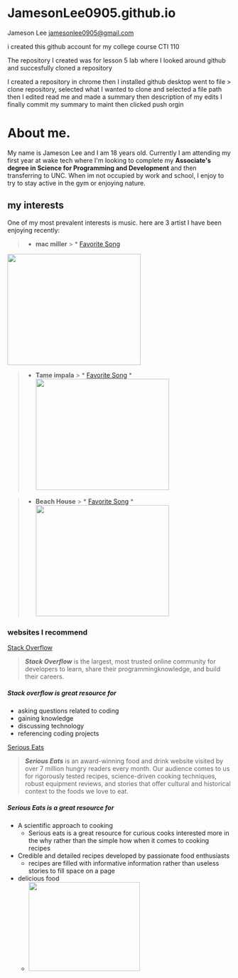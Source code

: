 # JamesonLee0905.github.io

Jameson Lee jamesonlee0905@gmail.com	

i created this github account for my college course CTI 110

The repository I created was for lesson 5 lab where I looked around github and succesfully cloned a repository

I created a repository in chrome
then I installed github desktop
went to file > clone repository, selected what I wanted to clone and selected a file path
then I edited read me and made a summary then description of my edits
I finally commit my summary to maint then  clicked push orgin

# About me.
My name is Jameson Lee and I am 18 years old. Currently I am  attending my first year at wake tech where I'm  looking to complete my **Associate's degree in Science for Programming and Development** and then transferring to UNC. When im not occupied by work and school, I enjoy to try to stay active in the gym or enjoying nature.
## my interests
One of my most prevalent interests is music. here are 3 artist I have been enjoying recently:
> * **mac miller**
	> 	* [Favorite Song](https://www.youtube.com/watch?v=P299Mkk-3nw)
<img src="https://i.scdn.co/image/ab6761610000e5ebed3b89aa602145fde71a163a" width=300 height=250>

> * **Tame impala**
	> 	* [Favorite Song](https://www.youtube.com/watch?v=G-Jr3Czk6rY)
*<img src="https://thefader-res.cloudinary.com/private_images/w_1440,c_limit,f_auto,q_auto:best/tame_impala_gtsj6l/tame-impala-slow-rush-interview-sza-travis-scott-kevin-parker-2020.jpg" width=300 height=250>

> * **Beach House**
	> 	* [Favorite Song](https://www.youtube.com/watch?v=FCNSCrF5miw)
*<img src="https://static.topshelfmusicmag.com/20220302141640/BeachHouse-4-5.jpg" width=300 height=250>
	

 

### websites I recommend 
[Stack Overflow](https://stackoverflow.com/) 
> **_Stack Overflow_** is the largest, most trusted online community for developers to learn, share​ ​their programming ​knowledge, and build their careers.

##### Stack overflow is _great_ resource for 
* asking questions related to coding
* gaining knowledge
* discussing technology
* referencing coding projects

[Serious Eats](https://www.seriouseats.com/)
> **_Serious Eats_** is an award-winning food and drink website visited by over 7 million hungry readers every month. Our audience comes to us for rigorously tested recipes, science-driven cooking techniques, robust equipment reviews, and stories that offer cultural and historical context to the foods we love to eat.

##### Serious Eats is a great resource for
* A scientific approach to cooking
	* Serious eats is a great resource for curious cooks interested more in the why rather than the simple how when it comes to cooking recipes
* Credible and detailed recipes developed by passionate food enthusiasts
	* recipes are filled with informative information rather than useless stories to fill space on a page
* delicious food 
	* <img src="https://www.seriouseats.com/thmb/uco39JNP25I42-dxXvQKsmaeyek=/750x0/filters:no_upscale():max_bytes(150000):strip_icc():format(webp)/20230608-SEA-CajunShrimp-RobbyLozano-01-0c49cdd64b974da5a2a51a23e877259c.jpg" width=250 height=200>



